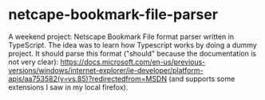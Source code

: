 # netcape-bookmark-file-parser
A weekend project: Netscape Bookmark File format parser written in TypeScript.
The idea was to learn how Typescript works by doing a dummy project. It should parse this format ("should" because the documentation is not very clear): https://docs.microsoft.com/en-us/previous-versions/windows/internet-explorer/ie-developer/platform-apis/aa753582(v=vs.85)?redirectedfrom=MSDN (and supports some extensions I saw in my local firefox).

